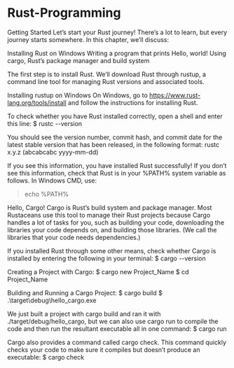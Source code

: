 ﻿# Rust-Programming

Getting Started
Let’s start your Rust journey! There’s a lot to learn, but every journey starts somewhere. In this chapter, we’ll discuss:

Installing Rust on Windows
Writing a program that prints Hello, world!
Using cargo, Rust’s package manager and build system

The first step is to install Rust. We’ll download Rust through rustup, a command line tool for managing Rust versions and associated tools.

Installing rustup on Windows
On Windows, go to https://www.rust-lang.org/tools/install and follow the instructions for installing Rust. 

To check whether you have Rust installed correctly, open a shell and enter this line:
$ rustc --version

You should see the version number, commit hash, and commit date for the latest stable version that has been released, in the following format:
rustc x.y.z (abcabcabc yyyy-mm-dd)

If you see this information, you have installed Rust successfully! If you don’t see this information, check that Rust is in your %PATH% system variable as follows.
In Windows CMD, use:
> echo %PATH%

Hello, Cargo!
Cargo is Rust’s build system and package manager. Most Rustaceans use this tool to manage their Rust projects because Cargo handles a lot of tasks for you, such as building your code, downloading the libraries your code depends on, and building those libraries. (We call the libraries that your code needs dependencies.)

If you installed Rust through some other means, check whether Cargo is installed by entering the following in your terminal:
$ cargo --version

Creating a Project with Cargo:
$ cargo new Project_Name
$ cd Project_Name

Building and Running a Cargo Project:
$ cargo build
$ .\target\debug\hello_cargo.exe 


We just built a project with cargo build and ran it with ./target/debug/hello_cargo, but we can also use cargo run to compile the code and then run the resultant executable all in one command:
$ cargo run

Cargo also provides a command called cargo check. This command quickly checks your code to make sure it compiles but doesn’t produce an executable:
$ cargo check
